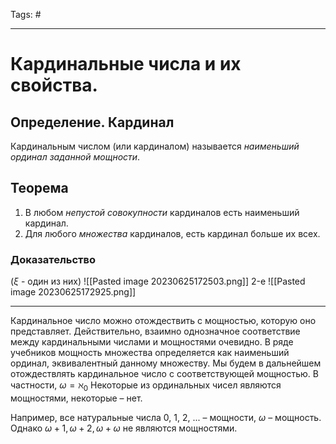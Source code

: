 Tags: #

---
# Кардинальные числа и их свойства.

## Определение. Кардинал
Кардинальным числом (или кардиналом) называется *наименьший ординал
заданной мощности*.

## Теорема
1) В любом *непустой совокупности* кардиналов есть наименьший кардинал.
2) Для любого *множества* кардиналов, есть кардинал больше их всех.

### Доказательство
($\xi$ - один из них)
![[Pasted image 20230625172503.png]]
2-е
![[Pasted image 20230625172925.png]]

---
Кардинальное число можно отождествить с мощностью, которую оно представляет. Действительно, взаимно однозначное соответствие между кардинальными числами и мощностями очевидно. В ряде учебников мощность множества определяется как наименьший ординал, эквивалентный данному множеству. Мы будем в дальнейшем отождествлять кардинальное число с соответствующей мощностью. В частности, $\omega = \aleph_0$
Некоторые из ординальных чисел являются мощностями, некоторые – нет. 

Например, все натуральные числа 0, 1, 2, ... – мощности, $\omega$ – мощность. Однако $\omega + 1, \omega + 2, \omega + \omega$  не являются мощностями.